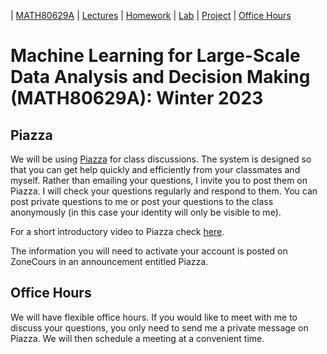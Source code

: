 | [MATH80629A](main.md) | [Lectures](lectures.md) | [Homework](homework.md) | [Lab](lab.md) | [Project](project.md) | [Office Hours](office_hr.md)
# Machine Learning for Large-Scale Data Analysis and Decision Making (MATH80629A): Winter 2023

## Piazza
We will be using [Piazza](https://piazza.com/) for class discussions. The system is designed so that you can get help quickly and efficiently from your classmates and myself. Rather than emailing your questions, I invite you to post them on Piazza. I will check your questions regularly and respond to them. You can post private questions to me or post your questions to the class anonymously (in this case your identity will only be visible to me).

For a short introductory video to Piazza check [here](https://www.youtube.com/watch?v=tqGummy1Be4&list=PLEOX0FOixqJ4gJEWOelsBJBQ1mD05ZUKC).

The information you will need to activate your account is posted on ZoneCours in an announcement entitled Piazza.  

## Office Hours 
We will have flexible office hours. If you would like to meet with me to discuss your questions, you only need to send me a private message on Piazza. We will then schedule a meeting at a convenient time. 


